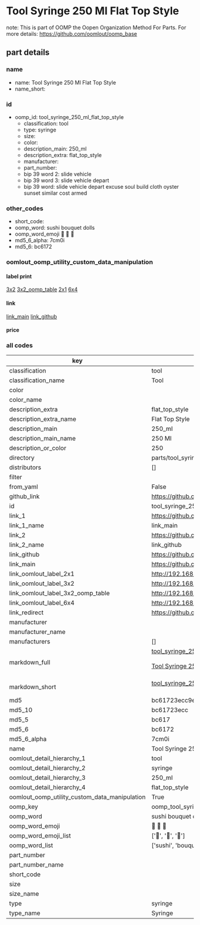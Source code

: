 # Tool Syringe 250 Ml Flat Top Style  

note: This is part of OOMP the Oopen Organization Method For Parts. For more details: https://github.com/oomlout/oomp_base

##  part details
  







### name
* name: Tool Syringe 250 Ml Flat Top Style
* name_short: 
### id
* oomp_id: tool_syringe_250_ml_flat_top_style
  * classification: tool
  * type: syringe
  * size: 
  * color: 
  * description_main: 250_ml
  * description_extra: flat_top_style
  * manufacturer: 
  * part_number: 
  * bip 39 word 2: slide vehicle
  * bip 39 word 3: slide vehicle depart
  * bip 39 word: slide vehicle depart excuse soul build cloth oyster sunset similar cost armed

### other_codes
* short_code: 
* oomp_word: sushi bouquet dolls
* oomp_word_emoji :sushi: :bouquet: :dolls:
* md5_6_alpha: 7cm0i
* md5_6: bc6172






### oomlout_oomp_utility_custom_data_manipulation
#### label print
[3x2](http://192.168.1.245:1112/?label=oomp%207cm0i)
[3x2_oomp_table](http://192.168.1.108:1112/?label=oomp%207cm0i)
[2x1](http://192.168.1.242:1112/?label=oomp%207cm0i)
[6x4](http://192.168.1.55:1112/?label=oomp%207cm0i)    

#### link

[link_main](https://github.com/oomlout/oomlout_oomp_version_1_messy/tree/main/parts/tool_syringe_250_ml_flat_top_style) [link_github](https://github.com/oomlout/oomlout_oomp_version_1_messy/tree/main/parts/tool_syringe_250_ml_flat_top_style)                             

#### price







### all codes 
| key | value |  
| --- | --- |  
| classification | tool |  
| classification_name | Tool |  
| color |  |  
| color_name |  |  
| description_extra | flat_top_style |  
| description_extra_name | Flat Top Style |  
| description_main | 250_ml |  
| description_main_name | 250 Ml |  
| description_or_color | 250 |  
| directory | parts/tool_syringe_250_ml_flat_top_style |  
| distributors | [] |  
| filter |  |  
| from_yaml | False |  
| github_link | https://github.com/oomlout/oomlout_oomp_part_src/tree/main/parts/tool_syringe_250_ml_flat_top_style |  
| id | tool_syringe_250_ml_flat_top_style |  
| link_1 | https://github.com/oomlout/oomlout_oomp_version_1_messy/tree/main/parts/tool_syringe_250_ml_flat_top_style |  
| link_1_name | link_main |  
| link_2 | https://github.com/oomlout/oomlout_oomp_version_1_messy/tree/main/parts/tool_syringe_250_ml_flat_top_style |  
| link_2_name | link_github |  
| link_github | https://github.com/oomlout/oomlout_oomp_version_1_messy/tree/main/parts/tool_syringe_250_ml_flat_top_style |  
| link_main | https://github.com/oomlout/oomlout_oomp_version_1_messy/tree/main/parts/tool_syringe_250_ml_flat_top_style |  
| link_oomlout_label_2x1 | http://192.168.1.242:1112/?label=oomp%207cm0i |  
| link_oomlout_label_3x2 | http://192.168.1.245:1112/?label=oomp%207cm0i |  
| link_oomlout_label_3x2_oomp_table | http://192.168.1.108:1112/?label=oomp%207cm0i |  
| link_oomlout_label_6x4 | http://192.168.1.55:1112/?label=oomp%207cm0i |  
| link_redirect | https://github.com/oomlout/oomlout_oomp_version_1_messy/tree/main/parts/tool_syringe_250_ml_flat_top_style |  
| manufacturer |  |  
| manufacturer_name |  |  
| manufacturers | [] |  
| markdown_full | [tool_syringe_250_ml_flat_top_style](none)<br>[](none)<br>[Tool Syringe 250 Ml Flat Top Style](none)<br><br> |  
| markdown_short | [tool_syringe_250_ml_flat_top_style](none)<br><br> |  
| md5 | bc61723ecc9e65787767d4f075bc7e5c |  
| md5_10 | bc61723ecc |  
| md5_5 | bc617 |  
| md5_6 | bc6172 |  
| md5_6_alpha | 7cm0i |  
| name | Tool Syringe 250 Ml Flat Top Style |  
| oomlout_detail_hierarchy_1 | tool |  
| oomlout_detail_hierarchy_2 | syringe |  
| oomlout_detail_hierarchy_3 | 250_ml |  
| oomlout_detail_hierarchy_4 | flat_top_style |  
| oomlout_oomp_utility_custom_data_manipulation | True |  
| oomp_key | oomp_tool_syringe_250_ml_flat_top_style |  
| oomp_word | sushi bouquet dolls |  
| oomp_word_emoji | :sushi: :bouquet: :dolls: |  
| oomp_word_emoji_list | [':sushi:', ':bouquet:', ':dolls:'] |  
| oomp_word_list | ['sushi', 'bouquet', 'dolls'] |  
| part_number |  |  
| part_number_name |  |  
| short_code |  |  
| size |  |  
| size_name |  |  
| type | syringe |  
| type_name | Syringe |  

